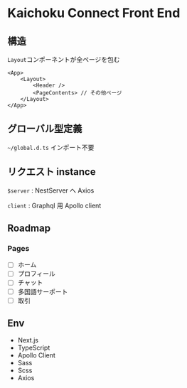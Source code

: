 # Kaichoku Connect Front End

## 構造

`Layout`コンポーネントが全ページを包む

```tsx
<App>
    <Layout>
        <Header />
        <PageContents> // その他ページ
    </Layout>
</App>
```

## グローバル型定義

`~/global.d.ts` インポート不要

## リクエスト instance

`$server` : NestServer へ Axios

`client` : Graphql 用 Apollo client

## Roadmap

### Pages

- [ ] ホーム
- [ ] プロフィール
- [ ] チャット
- [ ] 多国語サーポート
- [ ] 取引

## Env

- Next.js
- TypeScript
- Apollo Client
- Sass
- Scss
- Axios
